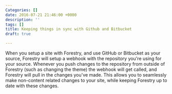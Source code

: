 ```yaml
---
Categories: []
date: 2016-07-21 21:46:00 +0000
description: ''
tags: []
title: Keeping things in sync with Github and Bitbucket
draft: true

---
```

When you setup a site with Forestry, and use GitHub or Bitbucket as your source, Forestry will setup a webhook with the repository you're using for your source. Whenever you push changes to the repository from outside of Forestry (such as changing the theme) the webhook will get called, and Forestry will pull in the changes you've made. This allows you to seamlessly make non-content related changes to your site, while keeping Forestry up to date with these changes.
